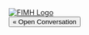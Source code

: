 <head>
	<meta name="viewport" content="width=device-width, initial-scale=1">
	<meta charset="UTF-8">
	<link rel="stylesheet" type="text/css" href="conf-styles.css">
</head>
<body id="all-content" style="margin-right: 25%;">
<div class="content">
	<div class="header">
		<a href="" target="_blank"> <img class="site-logo" src="" alt="FIMH Logo" /></a>
	</div>
<!-- end header -->
  <button id="open_button" onclick="open_convo()">&laquo; Open Conversation</button>
